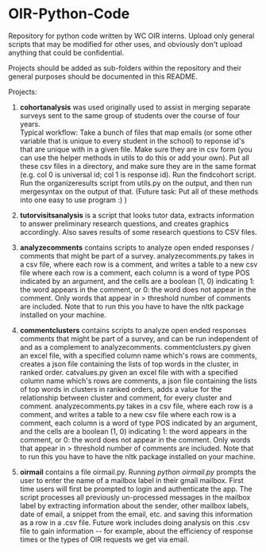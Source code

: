 # OIR-Python-Code

Repository for python code written by WC OIR interns. 
Upload only general scripts that may be modified for other
uses, and obviously don't upload anything that could
be confidential.

Projects should be added as sub-folders within the repository
and their general purposes should be documented in this README.

Projects:

1. **cohortanalysis** was used originally used to assist in merging separate 
surveys sent to the same group of students over the course of four years.  
Typical workflow: Take a bunch of files that map emails (or some other
variable that is unique to every student in the school) to reponse id's
that are unique with in a given file.  Make sure they are in csv form
(you can use the helper methods in utils to do this or add your own). 
Put all these csv files in a directory, and make sure they are in the 
same format (e.g. col 0 is universal id; col 1 is response id). 
Run the findcohort script. Run the organizeresults script from
utils.py on the output, and then run mergesyntax on the output of 
that. (Future task: Put all of these methods into one easy to use 
program :) )

2. **tutorvisitsanalysis** is a script that looks tutor data, extracts
information to answer preliminary research questions, and creates 
graphics accordingly.  Also saves results of some research questions
to CSV files. 

3. **analyzecomments** contains scripts to analyze open ended responses / 
comments that might be part of a survey. 
analyzecomments.py takes in a csv file, where each row is a comment, and writes
a table to a new csv file where each row is a comment, each column is a word of type 
POS indicated by an argument, and the cells are a boolean (1, 0) indicating 1: the
word appears in the comment, or 0: the word does not appear in the  comment.  Only 
words that appear in > threshold number of comments are included.
Note that to run this you have to have the nltk package installed on your
machine.

3. **commentclusters** contains scripts to analyze open ended responses 
comments that might be part of a survey, and can be run independent of and 
as a complement to analyzecomments.
commentclusters.py given an excel file, with a specified column name which's 
rows are comments, creates a json file containing the lists of top words in the cluster, in ranked order.
catvalues.py given an excel file with with a specified column name which's
 rows are comments, 
a json file containing the lists of top words in clusters in ranked orders,
adds a value for the relationship between cluster and comment, for every cluster 
and comment.
analyzecomments.py takes in a csv file, where each row is a comment, and writes
a table to a new csv file where each row is a comment, each column is a word of type
POS indicated by an argument, and the cells are a boolean (1, 0) indicating 1: the
word appears in the comment, or 0: the word does not appear in the  comment.  Only
words that appear in > threshold number of comments are included.
Note that to run this you have to have the nltk package installed on your
machine.

4. **oirmail** contains a file oirmail.py. Running _python oirmail.py_ prompts
the user to enter the name of a mailbox label in their gmail mailbox.  First
time users will first be prompted to login and authenticate the app. The 
script processes all previously un-processed messages in the mailbox label
by extracting information about the sender, other mailbox labels, date of email, a
snippet from the email, etc. and saving this information as a row in a .csv file.
Future work includes doing analysis on this .csv file to gain information --
for example, about the efficiency of response times or the types of OIR requests
we get via email. 
